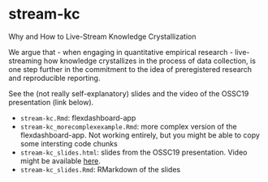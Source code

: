 # stream-kc
Why and How to Live-Stream Knowledge Crystallization  

We argue that - when engaging in quantitative empirical research - live-streaming how knowledge crystallizes in the process of data collection, is one step further in the commitment to the idea of preregistered research and reproducible reporting.  

See the (not really self-explanatory) slides and the video of the OSSC19 presentation (link below).

* `stream-kc.Rmd`: flexdashboard-app
* `stream-kc_morecomplexexample.Rmd`: more complex version of the flexdashboard-app. Not working entirely, but you might be able to copy some intersting code chunks
* `stream-kc_slides.html`: slides from the OSSC19 presentation. Video might be available [here](https://www.mzes.uni-mannheim.de/openscience/).
* `stream-kc_slides.Rmd`: RMarkdown of the slides
